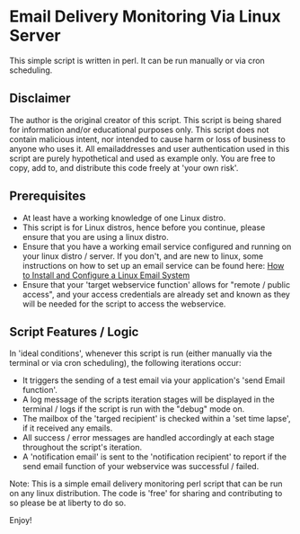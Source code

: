 # Email Delivery Monitoring Via Linux Server
This simple script is written in perl. It can be run manually or via cron scheduling.

## Disclaimer
The author is the original creator of this script. This script is being shared for information and/or educational purposes 
only. This script does not contain malicious intent, nor intended to cause harm or loss of business to anyone who uses it. 
All emailaddresses and user authentication used in this script are purely hypothetical and used as example only.
You are free to copy, add to, and distribute this code freely at 'your own risk'.

## Prerequisites
- At least have a working knowledge of one Linux distro.
- This script is for Linux distros, hence before you continue, please ensure that you are using a linux distro.
- Ensure that you have a working email service configured and running on your linux distro / server. If you don't, and are new to linux, some 
instructions on how to set up an email service can be found here: [How to Install and Configure a Linux Email System](http://www.linuxtopia.org/HowToGuides/linux_email_setup_guide/linux_email_intro1.html)
- Ensure that your 'target webservice function' allows for "remote / public access", and your access credentials are already set and known as they will be 
needed for the script to access the webservice.

## Script Features / Logic
In 'ideal conditions', whenever this script is run (either manually via the terminal or via cron scheduling), the following iterations occur:
- It triggers the sending of a test email via your application's 'send Email function'.
- A log message of the scripts iteration stages will be displayed in the terminal / logs if the script is run with the "debug" mode on.
- The mailbox of the 'targed recipient' is checked within a 'set time lapse', if it received any emails.
- All success / error messages are handled accordingly at each stage throughout the script's iteration.
- A 'notification email' is sent to the 'notification recipient' to report if the send email function of your webservice was successful / failed.

Note: This is a simple email delivery monitoring perl script that can be run on any linux distribution. The code is 'free' for sharing and contributing to so please be
at liberty to do so.

Enjoy!